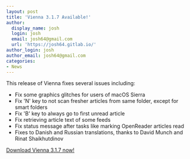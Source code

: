 ```yaml
---
layout: post
title: 'Vienna 3.1.7 Available!'
author:
  display_name: josh
  login: josh
  email: josh64@gmail.com
  url: 'https://josh64.gitlab.io/'
author_login: josh
author_email: josh64@gmail.com
categories:
- News
---
```

This release of Vienna fixes several issues including:
* Fix some graphics glitches for users of macOS Sierra
* Fix 'N' key to not scan fresher articles from same folder, except for smart folders
* Fix 'B' key to always go to first unread article
* Fix retrieving article text of some feeds
* Fix status message after tasks like marking OpenReader articles read
* Fixes to Danish and Russian translations, thanks to David Munch and Rinat Shaikhutdinov

[Download Vienna 3.1.7 now!](https://github.com/ViennaRSS/vienna-rss/releases/download/v%2F3.1.7/Vienna3.1.7.tar.gz)
